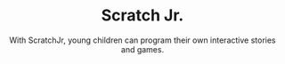 ---
id: 6
title: Scratch Jr.
subtitle: With ScratchJr, young children can program their own interactive stories and games.
image: /assets/img/resources/homegraphic.png
link: https://spaceplace.nasa.gov/explore-mars/en/
alt: 

caption:
  thumbnail: /assets/img/resources/homegraphic.png

tags: [all]
categories: apps
---